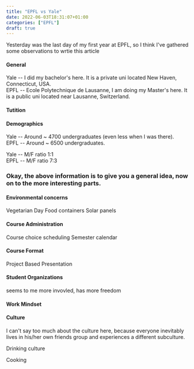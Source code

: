 ```yaml
---
title: "EPFL vs Yale"
date: 2022-06-03T18:31:07+01:00
categories: ["EPFL"]
draft: true
---
```


Yesterday was the last day of my first year at EPFL, so I think I've gathered some observations to wrtie this article

#### General
Yale -- I did my bachelor's here. It is a private uni located New Haven, Connecticut, USA.  
EPFL -- Ecole Polytechnique de Lausanne, I am doing my Master's here. It is a public uni located near Lausanne, Switzerland.

#### Tutition 


#### Demographics 
Yale -- Around ~ 4700 undergraduates (even less when I was there).  
EPFL -- Around ~ 6500 undergraduates.

Yale -- M/F ratio 1:1   
EPFL -- M/F ratio 7:3 

### Okay, the above information is to give you a general idea, now on to the more interesting parts. 

#### Environmental concerns 
Vegetarian Day
Food containers 
Solar panels 


#### Course Administration
Course choice 
scheduling 
Semester calendar 

#### Course Format 
Project Based 
Presentation

#### Student Organizations 
seems to me more invovled, has more freedom 

#### Work Mindset 


#### Culture 
I can't say too much about the culture here, because everyone inevitably lives in his/her own friends group and experiences a different subculture. 

Drinking culture 

Cooking 

